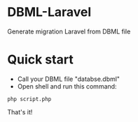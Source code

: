# DBML-Laravel
Generate migration Laravel from DBML file 

# Quick start 
- Call your DBML file "databse.dbml" 
- Open shell and run this command:
```shell
php script.php
```
That's it!
